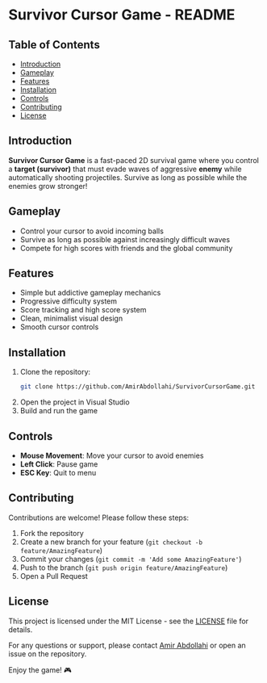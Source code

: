# Survivor Cursor Game - README

## Table of Contents
- [Introduction](#introduction)
- [Gameplay](#gameplay)
- [Features](#features)
- [Installation](#installation)
- [Controls](#controls)
- [Contributing](#contributing)
- [License](#license)

## Introduction

**Survivor Cursor Game** is a fast-paced 2D survival game where you control a **target (survivor)** that must evade waves of aggressive **enemy** while automatically shooting projectiles. Survive as long as possible while the enemies grow stronger!  

## Gameplay
- Control your cursor to avoid incoming balls
- Survive as long as possible against increasingly difficult waves
- Compete for high scores with friends and the global community

## Features
- Simple but addictive gameplay mechanics
- Progressive difficulty system
- Score tracking and high score system
- Clean, minimalist visual design
- Smooth cursor controls

## Installation
1. Clone the repository:
   ```bash
   git clone https://github.com/AmirAbdollahi/SurvivorCursorGame.git
   ```
2. Open the project in Visual Studio
3. Build and run the game

## Controls
- **Mouse Movement**: Move your cursor to avoid enemies
- **Left Click**: Pause game
- **ESC Key**: Quit to menu

## Contributing
Contributions are welcome! Please follow these steps:
1. Fork the repository
2. Create a new branch for your feature (`git checkout -b feature/AmazingFeature`)
3. Commit your changes (`git commit -m 'Add some AmazingFeature'`)
4. Push to the branch (`git push origin feature/AmazingFeature`)
5. Open a Pull Request

## License
This project is licensed under the MIT License - see the [LICENSE](LICENSE) file for details.

For any questions or support, please contact [Amir Abdollahi](https://github.com/AmirAbdollahi) or open an issue on the repository.

Enjoy the game! 🎮
